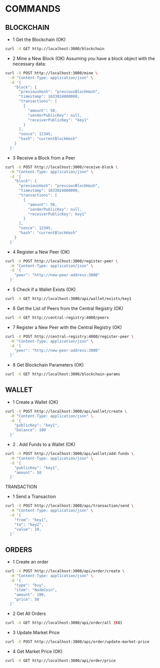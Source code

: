 # COMMANDS

## BLOCKCHAIN

- 1 Get the Blockchain (OK)

```sh
curl -X GET http://localhost:3000/blockchain
```

- 2 Mine a New Block (OK)
Assuming you have a block object with the necessary data:

```sh
curl -X POST http://localhost:3000/mine \
  -H "Content-Type: application/json" \
  -d '{
    "block": {
      "previousHash": "previousBlockHash",
      "timestamp": 1633024800000,
      "transactions": [
        {
          "amount": 50,
          "senderPublicKey": null,
          "receiverPublicKey": "key1"
        }
      ],
      "nonce": 12345,
      "hash": "currentBlockHash"
    }
  }'
```

- 3 Receive a Block from a Peer

```sh
curl -X POST http://localhost:3000/receive-block \
  -H "Content-Type: application/json" \
  -d '{
    "block": {
      "previousHash": "previousBlockHash",
      "timestamp": 1633024800000,
      "transactions": [
        {
          "amount": 50,
          "senderPublicKey": null,
          "receiverPublicKey": key1"
        }
      ],
      "nonce": 12345,
      "hash": "currentBlockHash"
    }
  }'
```

- 4 Register a New Peer (OK)

```sh
curl -X POST http://localhost:3000/register-peer \
  -H "Content-Type: application/json" \
  -d '{
    "peer": "http://new-peer-address:3000"
  }'
```

- 5 Check if a Wallet Exists (OK)

```sh
curl -X GET http://localhost:3000/api/wallet/exists/key1
```

- 6 Get the List of Peers from the Central Registry (OK)

```sh
curl -X GET http://central-registry:4000/peers
```

- 7 Register a New Peer with the Central Registry (OK)

```sh
curl -X POST http://central-registry:4000/register-peer \
  -H "Content-Type: application/json" \
  -d '{
    "peer": "http://new-peer-address:3000"
  }'
```

- 8 Get Blockchain Parameters (OK)

```sh
curl -X GET http://localhost:3000/blockchain-params
```

## WALLET

- 1 Create a Wallet (OK)

```sh
curl -X POST http://localhost:3000/api/wallet/create \
  -H "Content-Type: application/json" \
  -d '{
    "publicKey": "key1",
    "balance": 100
  }'
```

- 2 . Add Funds to a Wallet (OK)

```sh
curl -X POST http://localhost:3000/api/wallet/add-funds \
  -H "Content-Type: application/json" \
  -d '{
    "publicKey": "key1",
    "amount": 50
  }'
```

TRANSACTION
- 1 Send a Transaction

```sh
curl -X POST http://localhost:3000/api/transaction/send \
  -H "Content-Type: application/json" \
  -d '{
    "from": "key1",
    "to": "key2",
    "value": 10,
  }'
```

## ORDERS

- 1 Create an order

```sh
curl -X POST http://localhost:3000/api/order/create \
  -H "Content-Type: application/json" \
  -d '{
    "type": "buy",
    "item": "NodeCoin",
    "amount": 100,
    "price": 50
  }'
```

- 2  Get All Orders

```sh
curl -X GET http://localhost:3000/api/order/all (KO)
```

- 3 Update Market Price

```sh
curl -X POST http://localhost:3000/api/order/update-market-price
```

- 4 Get Market Price (OK)

```sh
curl -X GET http://localhost:3000/api/order/price
```
